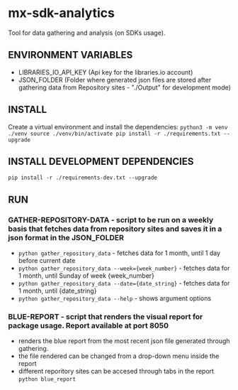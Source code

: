 # mx-sdk-analytics
Tool for data gathering and analysis (on SDKs usage).

## ENVIRONMENT VARIABLES
- LIBRARIES_IO_API_KEY (Api key for the libraries.io account)
- JSON_FOLDER (Folder where generated json files are stored after gathering data from Repository sites - "./Output" for development mode) 

## INSTALL
Create a virtual environment and install the dependencies:
`
python3 -m venv ./venv
source ./venv/bin/activate
pip install -r ./requirements.txt --upgrade
`

## INSTALL DEVELOPMENT DEPENDENCIES

`pip install -r ./requirements-dev.txt --upgrade`


## RUN
### GATHER-REPOSITORY-DATA - script to be run on a weekly basis that fetches data from repository sites and saves it in a json format in the JSON_FOLDER
 - `python gather_repository_data`                            -   fetches data for 1 month, until 1 day before current date
 - `python gather_repository_data --week={week_number}`       -   fetches data for 1 month, until Sunday of week {week_number}
 - `python gather_repository_data --date={date_string}`       -   fetches data for 1 month, until {date_string}
 - `python gather_repository_data --help`                     -   shows argument options

### BLUE-REPORT - script that renders the visual report for package usage. Report available at port 8050
 - renders the blue report from the most recent json file generated through gathering. 
 - the file rendered can be changed from a drop-down menu inside the report
 - different reporitory sites can be accesed through tabs in the report
`python blue_report`
